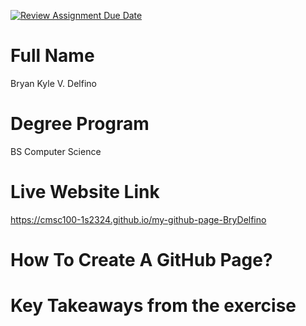 [![Review Assignment Due Date](https://classroom.github.com/assets/deadline-readme-button-24ddc0f5d75046c5622901739e7c5dd533143b0c8e959d652212380cedb1ea36.svg)](https://classroom.github.com/a/Z0SN3ALX)

# Full Name
Bryan Kyle V. Delfino

# Degree Program
BS Computer Science 

# Live Website Link
https://cmsc100-1s2324.github.io/my-github-page-BryDelfino

# How To Create A GitHub Page?

# Key Takeaways from the exercise

